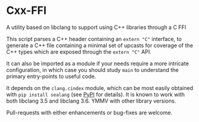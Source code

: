 # Cxx-FFI
A utility based on libclang to support using C++ libraries through a C FFI

This script parses a C++ header containing an `extern "C"` interface,
to generate a C++ file containing a minimal set of upcasts for coverage
of the C++ types which are exposed through the `extern "C"` API.

It can also be imported as a module if your needs require a more intricate configuration,
in which case you should study `main` to understand the primary entry-points to useful code.

It depends on the `clang.cindex` module, which can be most easily obtained with `pip install sealang` (see [PyPI](https://pypi.python.org/pypi/sealang) for details).
It is known to work with both libclang 3.5 and libclang 3.6. YMMV with other library versions.

Pull-requests with either enhancements or bug-fixes are welcome.
